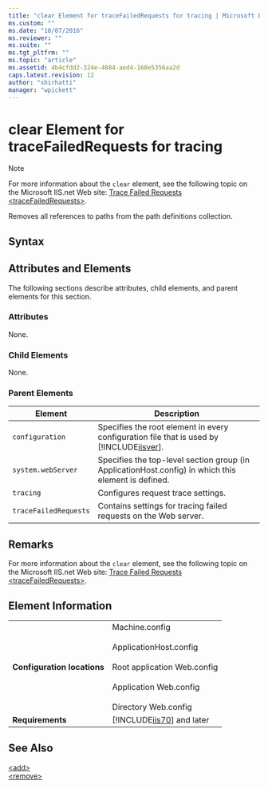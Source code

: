 ```yaml
---
title: "clear Element for traceFailedRequests for tracing | Microsoft Docs"
ms.custom: ""
ms.date: "10/07/2016"
ms.reviewer: ""
ms.suite: ""
ms.tgt_pltfrm: ""
ms.topic: "article"
ms.assetid: 4b4cfdd2-324e-4084-aed4-160e5356aa2d
caps.latest.revision: 12
author: "shirhatti"
manager: "wpickett"
---
```

# clear Element for traceFailedRequests for tracing
> [!NOTE]
>  For more information about the `clear` element, see the following topic on the Microsoft IIS.net Web site: [Trace Failed Requests \<traceFailedRequests>](http://www.iis.net/ConfigReference/system.webServer/tracing/traceFailedRequests).  
  
 Removes all references to paths from the path definitions collection.  
  
## Syntax  
  
## Attributes and Elements  
 The following sections describe attributes, child elements, and parent elements for this section.  
  
### Attributes  
 None.  
  
### Child Elements  
 None.  
  
### Parent Elements  
  
|Element|Description|  
|-------------|-----------------|  
|`configuration`|Specifies the root element in every configuration file that is used by [!INCLUDE[iisver](../../reference/admin/includes/iisver-md.md)].|  
|`system.webServer`|Specifies the top-level section group (in ApplicationHost.config) in which this element is defined.|  
|`tracing`|Configures request trace settings.|  
|`traceFailedRequests`|Contains settings for tracing failed requests on the Web server.|  
  
## Remarks  
 For more information about the `clear` element, see the following topic on the Microsoft IIS.net Web site: [Trace Failed Requests \<traceFailedRequests>](http://www.iis.net/ConfigReference/system.webServer/tracing/traceFailedRequests).  
  
## Element Information  
  
|||  
|-|-|  
|**Configuration locations**|Machine.config<br /><br /> ApplicationHost.config<br /><br /> Root application Web.config<br /><br /> Application Web.config<br /><br /> Directory Web.config|  
|**Requirements**|[!INCLUDE[iis70](../../reference/admin/includes/iis70-md.md)] and later|  
  
## See Also  
 [\<add>](../../reference/admin/add-element-for-tracefailedrequests-for-tracing.md)   
 [\<remove>](../../reference/admin/remove-element-for-tracefailedrequests-for-tracing.md)
